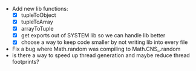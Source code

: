- Add new lib functions:
  - [x] tupleToObject
  - [x] tupleToArray
  - [x] arrayToTuple
  - [x] get exports out of SYSTEM lib so we can handle lib better
  - [x] choose a way to keep code smaller by not writing lib into every file
- Fix a bug where Math.random was compiling to Math.CNS_.random
- is there a way to speed up thread generation and maybe reduce thread footprints?
